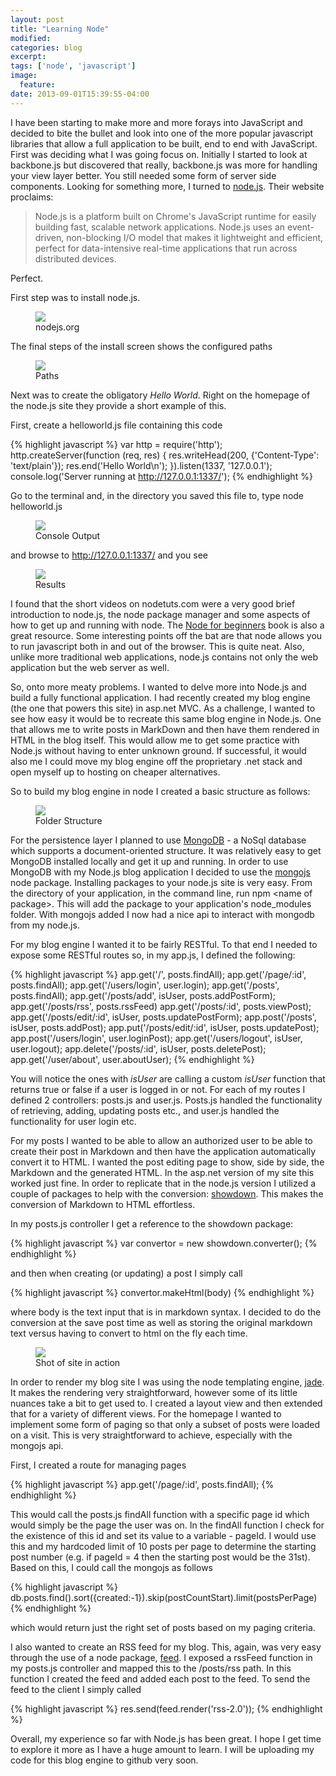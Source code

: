 ```yaml
---
layout: post
title: "Learning Node"
modified:
categories: blog
excerpt:
tags: ['node', 'javascript']
image:
  feature:
date: 2013-09-01T15:39:55-04:00
---
```


I have been starting to make more and more forays into JavaScript and decided to bite the bullet and look into one of the more popular javascript libraries that allow a full application to be built, end to end with JavaScript. First was deciding what I was going focus on. Initially I started to look at backbone.js but discovered that really, backbone.js was more for handling your view layer better. You still needed some form of server side components. Looking for something more, I turned to [node.js](http://www.nodejs.org). Their website proclaims:
<!--more-->
>Node.js is a platform built on Chrome's JavaScript runtime for easily building fast, scalable network applications. Node.js uses an event-driven, non-blocking I/O model that makes it lightweight and efficient, perfect for data-intensive real-time applications that run across distributed devices.

Perfect.

First step was to install node.js. 

<figure>
	<a href="http://farm4.staticflickr.com/3713/9543703994_1cb6dc829f_o.png"><img src="http://farm4.staticflickr.com/3713/9543703994_1cb6dc829f_o.png"></a>
	<figcaption>nodejs.org</figcaption>
</figure>

The final steps of the install screen shows the configured paths

<figure>
	<a href="http://farm8.staticflickr.com/7320/9543705294_5c8cb23c1a_o.png"><img src="http://farm8.staticflickr.com/7320/9543705294_5c8cb23c1a_o.png"></a>
	<figcaption>Paths</figcaption>
</figure>

Next was to create the obligatory _Hello World_. Right on the homepage of the node.js site they provide a short example of this. 

First, create a helloworld.js file containing this code

{% highlight javascript %}
var http = require('http');
http.createServer(function (req, res) {
  res.writeHead(200, {'Content-Type': 'text/plain'});
  res.end('Hello World\n');
}).listen(1337, '127.0.0.1');
console.log('Server running at http://127.0.0.1:1337/');
{% endhighlight %}

Go to the terminal and, in the directory you saved this file to, type
    node helloworld.js

<figure>
	<a href="http://farm8.staticflickr.com/7447/9540927761_241b792eef_o.png"><img src="http://farm8.staticflickr.com/7447/9540927761_241b792eef_o.png"></a>
	<figcaption>Console Output</figcaption>
</figure>


and browse to http://127.0.0.1:1337/ and you see

<figure>
	<a href="http://farm4.staticflickr.com/3829/9543717220_54d2f01af8_o.png"><img src="http://farm4.staticflickr.com/3829/9543717220_54d2f01af8_o.png"></a>
	<figcaption>Results</figcaption>
</figure>

I found that the short videos on nodetuts.com were a very good brief introduction to node.js, the node package manager and some aspects of how to get up and running with node. The [Node for beginners](http://www.nodebeginner.org) book is also a great resource. Some interesting points off the bat are that node allows you to run javascript both in and out of the browser. This is quite neat. Also, unlike more traditional web applications, node.js contains not only the web application but the web server as well.

So, onto more meaty problems. I wanted to delve more into Node.js and build a fully functional application. I had recently created my blog engine (the one that powers this site) in asp.net MVC. As a challenge, I wanted to see how easy it would be to recreate this same blog engine in Node.js. One that allows me to write posts in MarkDown and then have them rendered in HTML in the blog itself. This would allow me to get some practice with Node.js without having to enter unknown ground. If successful, it would also me I could move my blog engine off the proprietary .net stack and open myself up to hosting on cheaper alternatives.

So to build my blog engine in node I created a basic structure as follows:

<figure>
	<a href="http://farm8.staticflickr.com/7307/9540975377_daba7dd881_o.png"><img src="http://farm8.staticflickr.com/7307/9540975377_daba7dd881_o.png"></a>
	<figcaption>Folder Structure</figcaption>
</figure>

For the persistence layer I planned to use [MongoDB](http://www.mongodb.org/) - a NoSql database which supports a document-oriented structure. It was relatively easy to get MongoDB installed locally and get it up and running. In order to use MongoDB with my Node.js blog application I decided to use the [mongojs](https://npmjs.org/package/mongojs) node package. Installing packages to your node.js site is very easy. From the directory of your application, in the command line, run npm &lt;name of package&gt;. This will add the package to your application's node_modules folder. With mongojs added I now had a nice api to interact with mongodb from my node.js.

For my blog engine I wanted it to be fairly RESTful. To that end I needed to expose some RESTful routes so, in my app.js, I defined the following:

{% highlight javascript %}
app.get('/', posts.findAll);
app.get('/page/:id', posts.findAll);
app.get('/users/login', user.login);
app.get('/posts', posts.findAll);
app.get('/posts/add', isUser, posts.addPostForm);
app.get('/posts/rss', posts.rssFeed)
app.get('/posts/:id', posts.viewPost);
app.get('/posts/edit/:id', isUser, posts.updatePostForm);
app.post('/posts', isUser, posts.addPost);
app.put('/posts/edit/:id', isUser, posts.updatePost);
app.post('/users/login', user.loginPost);
app.get('/users/logout', isUser, user.logout);
app.delete('/posts/:id', isUser, posts.deletePost);
app.get('/user/about', user.aboutUser);
{% endhighlight %}

You will notice the ones with _isUser_ are calling a custom _isUser_ function that returns true or false if a user is logged in or not. For each of my routes I defined 2 controllers: posts.js and user.js. Posts.js handled the functionality of retrieving, adding, updating posts etc., and user.js handled the functionality for user login etc.

For my posts I wanted to be able to allow an authorized user to be able to create their post in Markdown and then have the application automatically convert it to HTML. I wanted the post editing page to show, side by side, the Markdown and the generated HTML. In the asp.net version of my site this worked just fine. In order to replicate that in the node.js version I utilized a couple of packages to help with the conversion: [showdown](https://npmjs.org/package/showdown). This makes the conversion of Markdown to HTML effortless.

In my posts.js controller I get a reference to the showdown package:

{% highlight javascript %}
var convertor = new showdown.converter();
{% endhighlight %}

and then when creating (or updating) a post I simply call

{% highlight javascript %}
convertor.makeHtml(body)
{% endhighlight %}

where body is the text input that is in markdown syntax. I decided to do the conversion at the save post time as well as storing the original markdown text versus having to convert to html on the fly each time.

<figure>
	<a href="http://farm6.staticflickr.com/5441/9543956750_da9d8479b7.jpg"><img src="http://farm6.staticflickr.com/5441/9543956750_da9d8479b7.jpg"></a>
	<figcaption>Shot of site in action</figcaption>
</figure>

In order to render my blog site I was using the node templating engine, [jade](http://jade-lang.com/). It makes the rendering very straightforward, however some of its little nuances take a bit to get used to. I created a layout view and then extended that for a variety of different views. For the homepage I wanted to implement some form of paging so that only a subset of posts were loaded on a visit. This is very straightforward to achieve, especially with the mongojs api. 

First, I created a route for managing pages

{% highlight javascript %}
app.get('/page/:id', posts.findAll); 
{% endhighlight %}

This would call the posts.js findAll function with a specific page id which would simply be the page the user was on. In the findAll function I check for the existence of this id and set its value to a variable - pageId. I would use this and my hardcoded limit of 10 posts per page to determine the starting post number (e.g. if pageId = 4 then the starting post would be the 31st). Based on this, I could call the mongojs as follows

{% highlight javascript %}
db.posts.find().sort({created:-1}).skip(postCountStart).limit(postsPerPage)
{% endhighlight %}

which would return just the right set of posts based on my paging criteria.

I also wanted to create an RSS feed for my blog. This, again, was very easy through the use of a node package, [feed](https://npmjs.org/package/feed). I exposed a rssFeed function in my posts.js controller and mapped this to the /posts/rss path. In this function I created the feed and added each post to the feed. To send the feed to the client I simply called

{% highlight javascript %}
res.send(feed.render('rss-2.0'));
{% endhighlight %}

Overall, my experience so far with Node.js has been great. I hope I get time to explore it more as I have a huge amount to learn. I will be uploading my code for this blog engine to github very soon.
